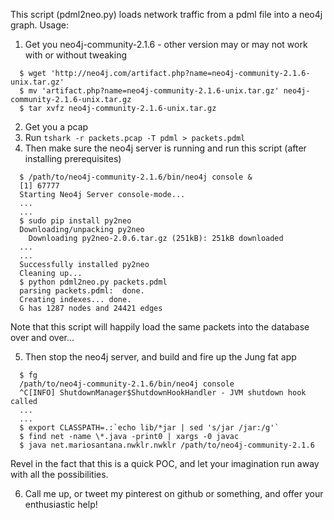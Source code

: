 This script (pdml2neo.py) loads network traffic from a pdml file into a neo4j graph.  Usage:

1. Get you neo4j-community-2.1.6 - other version may or may not work with or without tweaking
  ```
	$ wget 'http://neo4j.com/artifact.php?name=neo4j-community-2.1.6-unix.tar.gz'
	$ mv 'artifact.php?name=neo4j-community-2.1.6-unix.tar.gz' neo4j-community-2.1.6-unix.tar.gz
	$ tar xvfz neo4j-community-2.1.6-unix.tar.gz
  ```

2. Get you a pcap
3. Run `tshark -r packets.pcap -T pdml > packets.pdml`
4. Then make sure the neo4j server is running and run this script (after installing prerequisites)
  ```
	$ /path/to/neo4j-community-2.1.6/bin/neo4j console &
	[1] 67777
	Starting Neo4j Server console-mode...
	...
	...
	$ sudo pip install py2neo
	Downloading/unpacking py2neo
	  Downloading py2neo-2.0.6.tar.gz (251kB): 251kB downloaded
	...
	...
	Successfully installed py2neo
	Cleaning up...
	$ python pdml2neo.py packets.pdml
	parsing packets.pdml:  done.
	Creating indexes... done.
	G has 1287 nodes and 24421 edges
 ```
  Note that this script will happily load the same packets into the database over and over...

5. Then stop the neo4j server, and build and fire up the Jung fat app
  ```
	$ fg 
	/path/to/neo4j-community-2.1.6/bin/neo4j console
	^C[INFO] ShutdownManager$ShutdownHookHandler - JVM shutdown hook called
	...
	...
	$ export CLASSPATH=.:`echo lib/*jar | sed 's/jar /jar:/g'`
	$ find net -name \*.java -print0 | xargs -0 javac
	$ java net.mariosantana.nwklr.nwklr /path/to/neo4j-community-2.1.6
  ```
  Revel in the fact that this is a quick POC, and let your imagination run away with all the possibilities.

6. Call me up, or tweet my pinterest on github or something, and offer your enthusiastic help!
